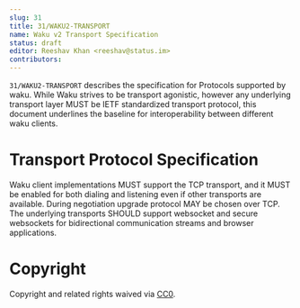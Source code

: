 ```yaml
---
slug: 31
title: 31/WAKU2-TRANSPORT
name: Waku v2 Transport Specification
status: draft
editor: Reeshav Khan <reeshav@status.im>
contributors:
---
```


`31/WAKU2-TRANSPORT` describes the specification for Protocols supported by waku. While Waku strives to be transport agonistic, however any underlying transport layer MUST be IETF standardized transport protocol, this document underlines the baseline for interoperability between different waku clients.

# Transport Protocol Specification 

Waku client implementations MUST support the TCP transport, and it MUST be enabled for both dialing and listening even if other transports are available. During negotiation upgrade protocol MAY be chosen over TCP. 
The underlying transports SHOULD support websocket and secure websockets for bidirectional communication streams and browser applications. 


# Copyright

Copyright and related rights waived via
[CC0](https://creativecommons.org/publicdomain/zero/1.0/).
